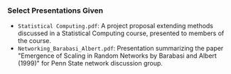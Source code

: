 ### Select Presentations Given
- `Statistical Computing.pdf`: A project proposal extending methods discussed in a Statistical Computing course, presented to members of the course.
- `Networking_Barabasi_Albert.pdf`: Presentation summarizing the paper "Emergence of Scaling in Random Networks
by Barabasi and Albert (1999)" for Penn State network discussion group.

